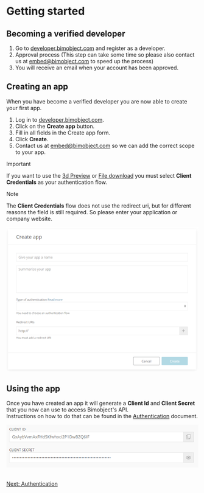 # Getting started

## Becoming a verified developer

1. Go to <a href="https://developer.bimobject.com" target="_blank">developer.bimobject.com</a> and register as a developer.
2. Approval process (This step can take some time so please also contact us at [embed@bimobject.com](mailto:embed@bimobject.com) to speed up the process)
3. You will receive an email when your account has been approved.

## Creating an app

When you have become a verified developer you are now able to create your first app.

1. Log in to <a href="https://developer.bimobject.com" target="_blank">developer.bimobject.com</a>.
2. Click on the **Create app** button.
3. Fill in all fields in the Create app form.
4. Click **Create**.
5. Contact us at [embed@bimobject.com](mailto:embed@bimobject.com) so we can add the correct scope to your app.

> [!IMPORTANT]  
> If you want to use the [3d Preview](/03-3d-preview/README.md) or [File download](/04-file-download/README.md) you must select **Client Credentials** as your authentication flow.

> [!NOTE]  
> The **Client Credentials** flow does not use the redirect uri, but for different reasons the field is still required. So please enter your application or company website.

![Create a new app form](/01-getting-started/create-app.png)

## Using the app

Once you have created an app it will generate a **Client Id** and **Client Secret** that you now can use to access Bimobject's API.<br>
Instructions on how to do that can be found in the [Authentication](/02-authentication/README.md) document.

![Example of client id and client secret](/01-getting-started/client-example.png)
<br><br>

<a href="/02-authentication/README.md" >Next: Authentication</a>
